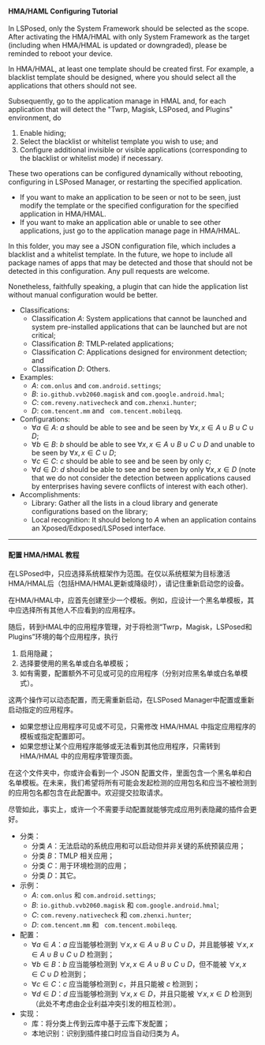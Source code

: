 #### HMA/HAML Configuring Tutorial

In LSPosed, only the System Framework should be selected as the scope. After activating the HMA/HMAL with only System Framework as the target (including when HMA/HMAL is updated or downgraded), please be reminded to reboot your device. 

In HMA/HMAL, at least one template should be created first. For example, a blacklist template should be designed, where you should select all the applications that others should not see. 

Subsequently, go to the application manage in HMAL and, for each application that will detect the "Twrp, Magisk, LSPosed, and Plugins" environment, do
1) Enable hiding; 
2) Select the blacklist or whitelist template you wish to use; and
3) Configure additional invisible or visible applications (corresponding to the blacklist or whitelist mode) if necessary. 

These two operations can be configured dynamically without rebooting, configuring in LSPosed Manager, or restarting the specified application. 
- If you want to make an application to be seen or not to be seen, just modify the template or the specified configuration for the specified application in HMA/HMAL. 
- If you want to make an application able or unable to see other applications, just go to the application manage page in HMA/HMAL. 

In this folder, you may see a JSON configuration file, which includes a blacklist and a whitelist template. In the future, we hope to include all package names of apps that may be detected and those that should not be detected in this configuration. Any pull requests are welcome. 

Nonetheless, faithfully speaking, a plugin that can hide the application list without manual configuration would be better. 
- Classifications: 
  - Classification $A$: System applications that cannot be launched and system pre-installed applications that can be launched but are not critical; 
  - Classification $B$: TMLP-related applications; 
  - Classification $C$: Applications designed for environment detection; and
  - Classification $D$: Others. 
- Examples: 
  - $A$: ``com.onlus`` and ``com.android.settings``; 
  - $B$: ``io.github.vvb2060.magisk`` and ``com.google.android.hmal``; 
  - $C$: ``com.reveny.nativecheck`` and ``com.zhenxi.hunter``; 
  - $D$: ``com.tencent.mm`` and `` com.tencent.mobileqq``. 
- Configurations: 
  - $\forall a \in A$: $a$ should be able to see and be seen by $\forall x, x \in A \cup B \cup C \cup D$; 
  - $\forall b \in B$: $b$ should be able to see $\forall x, x \in A \cup B \cup C \cup D$ and unable to be seen by $\forall x, x \in C \cup D$; 
  - $\forall c \in C$: $c$ should be able to see and be seen by only $c$; 
  - $\forall d \in D$: $d$ should be able to see and be seen by only $\forall x, x \in D$ (note that we do not consider the detection between applications caused by enterprises having severe conflicts of interest with each other). 
- Accomplishments: 
  - Library: Gather all the lists in a cloud library and generate configurations based on the library; 
  - Local recognition: It should belong to $A$ when an application contains an Xposed/Edxposed/LSPosed interface. 

---

#### 配置 HMA/HMAL 教程

在LSPosed中，只应选择系统框架作为范围。在仅以系统框架为目标激活HMA/HMAL后（包括HMA/HMAL更新或降级时），请记住重新启动您的设备。

在HMA/HMAL中，应首先创建至少一个模板。例如，应设计一个黑名单模板，其中应选择所有其他人不应看到的应用程序。

随后，转到HMAL中的应用程序管理，对于将检测“Twrp，Magisk，LSPosed和Plugins”环境的每个应用程序，执行
1) 启用隐藏；
2) 选择要使用的黑名单或白名单模板；
3) 如有需要，配置额外不可见或可见的应用程序（分别对应黑名单或白名单模式）。

这两个操作可以动态配置，而无需重新启动，在LSPosed Manager中配置或重新启动指定的应用程序。
- 如果您想让应用程序可见或不可见，只需修改 HMA/HMAL 中指定应用程序的模板或指定配置即可。
- 如果您想让某个应用程序能够或无法看到其他应用程序，只需转到 HMA/HMAL 中的应用程序管理页面。

在这个文件夹中，你或许会看到一个 JSON 配置文件，里面包含一个黑名单和白名单模板。在未来，我们希望将所有可能会发起检测的应用包名和应当不被检测到的应用包名都包含在此配置中。欢迎提交拉取请求。

尽管如此，事实上，或许一个不需要手动配置就能够完成应用列表隐藏的插件会更好。
- 分类：
  - 分类 $A$：无法启动的系统应用和可以启动但并非关键的系统预装应用；
  - 分类 $B$：TMLP 相关应用；
  - 分类 $C$：用于环境检测的应用；
  - 分类 $D$：其它。
- 示例：
  - $A$: ``com.onlus`` 和 ``com.android.settings``;
  - $B$: ``io.github.vvb2060.magisk`` 和 ``com.google.android.hmal``;
  - $C$: ``com.reveny.nativecheck`` 和 ``com.zhenxi.hunter``;
  - $D$: ``com.tencent.mm`` 和 `` com.tencent.mobileqq``. 
- 配置：
  - $\forall a \in A$：$a$ 应当能够检测到 $\forall x, x \in A \cup B \cup C \cup D$，并且能够被 $\forall x, x \in A \cup B \cup C \cup D$ 检测到；
  - $\forall b \in B$：$b$ 应当能够检测到 $\forall x, x \in A \cup B \cup C \cup D$，但不能被 $\forall x, x \in C \cup D$ 检测到；
  - $\forall c \in C$：$c$ 应当能够检测到 $c$，并且只能被 $c$ 检测到；
  - $\forall d \in D$：$d$ 应当能够检测到 $\forall x, x \in D$，并且只能被 $\forall x, x \in D$ 检测到（此处不考虑由企业利益冲突引发的相互检测）。
- 实现：
  - 库：将分类上传到云库中基于云库下发配置；
  - 本地识别：识别到插件接口时应当自动归类为 $A$。
